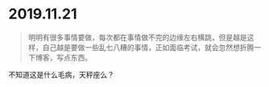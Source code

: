 # 2019.11.21

> 明明有很多事情要做，每次都在事情做不完的边缘左右横跳，但是越是这样，自己越是要做一些乱七八糟的事情，正如面临考试，就会忽然想折腾一下博客，写点东西。

不知道这是什么毛病，天秤座么？



